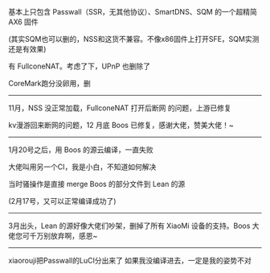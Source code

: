 基本上只包含 Passwall（SSR，无其他协议）、SmartDNS、SQM 的一个超精简 AX6 固件

(其实SQM也可以删的，NSS和这货不兼容。不像x86固件上打开SFE，SQM实测还是有效果)

有 FullconeNAT。考虑了下，UPnP 也删除了

CoreMark跑分没卵用，删


---


11月，NSS 没正常加载，FullconeNAT 打开后断网 的问题，上游已修复


kv漫游回来断网的问题，12 月底 Boos 已修复，感谢大佬，赞美大佬！~


---


1月20号之后，用 Boos 的源云编译，一直失败

大佬叫用另一个CI，我是小白，不知道如何解决

当时骚操作是直接 merge Boos 的部分文件到 Lean 的源

(2月17号，又可以正常编译成功了)


---

3月出头，Lean 的源好像大佬们吵架，删掉了所有 XiaoMi 设备的支持。Boos 大佬您可千万别放弃啊，感恩~

---

xiaorouji把Passwall的LuCI分出来了
如果我没编译进去，一定是我的姿势不对
